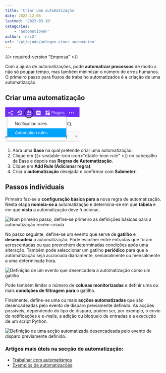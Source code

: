 ```yaml
---
title: 'Criar uma automatização'
date: 2022-12-06
lastmod: '2023-03-10'
categories:
    - 'automationen'
author: 'nsc2'
url: '/pt/ajuda/anlegen-einer-automation'
---
```


{{< required-version "Empresa" >}}

Com a ajuda de automatizações, pode **automatizar processos** de modo a não só poupar tempo, mas também minimizar o número de erros humanos. O primeiro passo para fluxos de trabalho automatizados é a criação de uma automatização.

## Criar uma automatização

![Criar automatizações](images/how-to-use-automations-for-locking-rows-3.png)

1. Abra uma **Base** na qual pretende criar uma automatização.
2. Clique em {{< seatable-icon icon="dtable-icon-rule" >}} no cabeçalho da Base e depois nas **Regras de Automatização**.
3. Clique em **Add Rule (Adicionar regra)**.
4. Criar a **automatização** desejada e confirmar com **Submeter**.

## Passos individuais

Primeiro faz-se a **configuração básica para a** nova regra de automatização. Nesta etapa **nomeia-se a** automatização e determina-se em que **tabela** e em que **vista** a automatização deve funcionar.

![Num primeiro passo, define-se primeiro as definições básicas para a automatização recém-criada](https://seatable.io/wp-content/uploads/2022/12/steps-to-create-an-automation-1-1.png)

No passo seguinte, define-se um evento que serve de **gatilho** e **desencadeia** a automatização. Pode escolher entre entradas que foram acrescentadas ou que preenchem determinadas condições após uma alteração. Também pode seleccionar um gatilho **periódico** para que a automatização seja accionada diariamente, semanalmente ou mensalmente a uma determinada hora.

![Definição de um evento que desencadeia a automatização como um gatilho](https://seatable.io/wp-content/uploads/2022/12/steps-to-create-an-automation-2-1.png)

Pode também limitar o número de **colunas monitorizadas** e definir uma ou mais **condições de filtragem para** o gatilho.

Finalmente, define-se uma ou mais **acções automatizadas** que são desencadeadas pelo evento de disparo previamente definido. As acções possíveis, dependendo do tipo de disparo, podem ser, por exemplo, o envio de notificações e e-mails, a adição ou bloqueio de entradas e a execução de um script Python.

![Definição de uma acção automatizada desencadeada pelo evento de disparo previamente definido.](https://seatable.io/wp-content/uploads/2022/12/steps-to-create-an-automation-3.png)

### Artigos mais úteis na secção de automatização:

- [Trabalhar com automatismos](https://seatable.io/pt/docs-category/automationen/)
- [Exemplos de automatizações](https://seatable.io/pt/docs-category/beispiel-automationen/)

